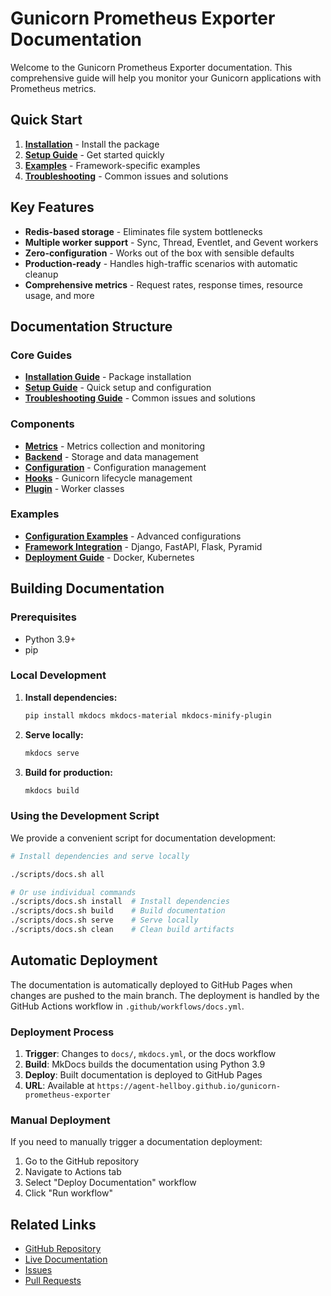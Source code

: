 # Gunicorn Prometheus Exporter Documentation

Welcome to the Gunicorn Prometheus Exporter documentation. This comprehensive guide will help you monitor your Gunicorn applications with Prometheus metrics.

## Quick Start

1. **[Installation](installation.md)** - Install the package
2. **[Setup Guide](setup.md)** - Get started quickly
3. **[Examples](examples/)** - Framework-specific examples
4. **[Troubleshooting](troubleshooting.md)** - Common issues and solutions

## Key Features

- **Redis-based storage** - Eliminates file system bottlenecks
- **Multiple worker support** - Sync, Thread, Eventlet, and Gevent workers
- **Zero-configuration** - Works out of the box with sensible defaults
- **Production-ready** - Handles high-traffic scenarios with automatic cleanup
- **Comprehensive metrics** - Request rates, response times, resource usage, and more

## Documentation Structure

### Core Guides
- **[Installation Guide](installation.md)** - Package installation
- **[Setup Guide](setup.md)** - Quick setup and configuration
- **[Troubleshooting Guide](troubleshooting.md)** - Common issues and solutions

### Components
- **[Metrics](components/metrics/)** - Metrics collection and monitoring
- **[Backend](components/backend/)** - Storage and data management
- **[Configuration](components/config/)** - Configuration management
- **[Hooks](components/hooks/)** - Gunicorn lifecycle management
- **[Plugin](components/plugin/)** - Worker classes

### Examples
- **[Configuration Examples](examples/examples.md)** - Advanced configurations
- **[Framework Integration](examples/)** - Django, FastAPI, Flask, Pyramid
- **[Deployment Guide](examples/deployment-guide.md)** - Docker, Kubernetes

## Building Documentation

### Prerequisites

- Python 3.9+
- pip

### Local Development

1. **Install dependencies:**

   ```bash
   pip install mkdocs mkdocs-material mkdocs-minify-plugin
   ```

2. **Serve locally:**

   ```bash
   mkdocs serve
   ```

3. **Build for production:**
   ```bash
   mkdocs build
   ```

### Using the Development Script

We provide a convenient script for documentation development:

```bash
# Install dependencies and serve locally

./scripts/docs.sh all

# Or use individual commands
./scripts/docs.sh install  # Install dependencies
./scripts/docs.sh build    # Build documentation
./scripts/docs.sh serve    # Serve locally
./scripts/docs.sh clean    # Clean build artifacts
```

## Automatic Deployment

The documentation is automatically deployed to GitHub Pages when changes are pushed to the main branch. The deployment is handled by the GitHub Actions workflow in `.github/workflows/docs.yml`.

### Deployment Process

1. **Trigger**: Changes to `docs/`, `mkdocs.yml`, or the docs workflow
2. **Build**: MkDocs builds the documentation using Python 3.9
3. **Deploy**: Built documentation is deployed to GitHub Pages
4. **URL**: Available at `https://agent-hellboy.github.io/gunicorn-prometheus-exporter`

### Manual Deployment

If you need to manually trigger a documentation deployment:

1. Go to the GitHub repository
2. Navigate to Actions tab
3. Select "Deploy Documentation" workflow
4. Click "Run workflow"

## Related Links

- [GitHub Repository](https://github.com/Agent-Hellboy/gunicorn-prometheus-exporter)
- [Live Documentation](https://agent-hellboy.github.io/gunicorn-prometheus-exporter)
- [Issues](https://github.com/Agent-Hellboy/gunicorn-prometheus-exporter/issues)
- [Pull Requests](https://github.com/Agent-Hellboy/gunicorn-prometheus-exporter/pulls)
